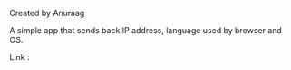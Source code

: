 Created by Anuraag

A simple app that sends back IP address, language used by browser and OS.

Link : 